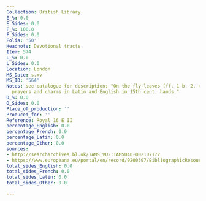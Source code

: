 ```yaml
---
Collection: British Library
E_%: 0.0
E_Sides: 0.0
F_%: 100.0
F_Sides: 0.0
Folia: '50'
Headnote: Devotional tracts
Item: 574
L_%: 0.0
L_Sides: 0.0
Location: London
MS_Date: s.xv
MS_ID: '564'
Notes: see catalogue for description; "On the fly-leaves (ff. 1 b, 2, 48 b-50) are
  prayers and charms in Latin and English in 15th cent. hands."
O_%: 0.0
O_Sides: 0.0
Place_of_production: ''
Produced_for: ''
Reference: Royal 16 E II
percentage_English: 0.0
percentage_French: 0.0
percentage_Latin: 0.0
percentage_Other: 0.0
sources:
- http://searcharchives.bl.uk/IAMS_VU2:IAMS040-002107172
- https://www.europeana.eu/portal/en/record/9200397/BibliographicResource_3000126277973.html
total_sides_English: 0.0
total_sides_French: 0.0
total_sides_Latin: 0.0
total_sides_Other: 0.0

---
```

